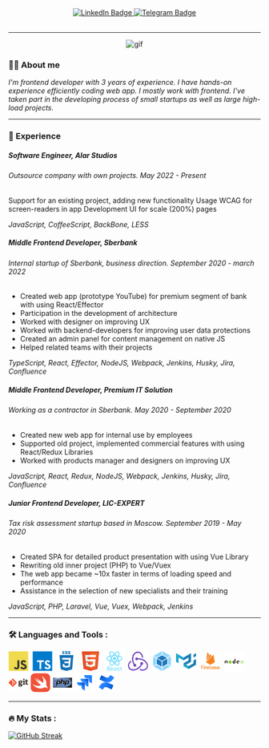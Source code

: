 <div id="header" align="center">
  <div id="badges">
    <a href="https://www.linkedin.com/in/ipestilenz/">
      <img src="https://img.shields.io/badge/LinkedIn-blue?style=for-the-badge&logo=linkedin&logoColor=white" alt="LinkedIn Badge"/>
    </a>
    <a href="https://t.me/rollyscrolly">
      <img src="https://img.shields.io/badge/telegram-black?style=for-the-badge&logo=telegram&logoColor=black" alt="Telegram Badge"/>
    </a>
  </div>
  
  <img src="https://komarev.com/ghpvc/?username=mrblond1n&style=flat-square&color=blue" alt=""/>
</div>

---

<div align="center">
  <img src="https://media.giphy.com/media/h408T6Y5GfmXBKW62l/giphy.gif" alt="gif" />
</div>
  
### :man_technologist: About me

*I'm frontend developer with 3 years of experience. I have hands-on experience efficiently coding web app. I mostly work with frontend. I've taken part in   the developing process of small startups as well as large high-load projects.*

---

### :briefcase: Experience


##### Software Engineer, Alar Studios
###### Outsource company with own projects. May 2022 - Present

Support for an existing project, adding new functionality
Usage WCAG for screen-readers in app
Development UI for scale (200%) pages

*JavaScript, CoffeeScript, BackBone, LESS*

##### Middle Frontend Developer, Sberbank 
###### Internal startup of Sberbank, business direction. September 2020 - march 2022

- Created web app (prototype YouTube) for premium segment of bank with using React/Effector
- Participation in the development of architecture
- Worked with designer on improving UX
- Worked with backend-developers for improving user data protections
- Created an admin panel for content management on native JS
- Helped related teams with their projects

*TypeScript, React, Effector, NodeJS, Webpack, Jenkins, Husky, Jira, Confluence*

##### Middle Frontend Developer, Premium IT Solution
###### Working as a contractor in Sberbank. May 2020 - September 2020

- Created new web app for internal use by employees
- Supported old project, implemented commercial features with using React/Redux Libraries
- Worked with products manager and designers on improving UX

*JavaScript, React, Redux, NodeJS, Webpack, Jenkins, Husky, Jira, Confluence*

##### Junior Frontend Developer, LIC-EXPERT
###### Tax risk assessment startup based in Moscow. September 2019 - May 2020

- Created SPA for detailed product presentation with using Vue Library
- Rewriting old inner project (PHP) to Vue/Vuex
- The web app became ~10x faster in terms of loading speed and performance
- Assistance in the selection of new specialists and their training

*JavaScript, PHP, Laravel, Vue, Vuex, Webpack, Jenkins*

---

### :hammer_and_wrench: Languages and Tools :

<div>
  <img src="https://github.com/devicons/devicon/blob/master/icons/javascript/javascript-original.svg" title="JavaScript" alt="JavaScript" width="40" height="40"/>&nbsp;
  <img src="https://github.com/devicons/devicon/blob/master/icons/typescript/typescript-original.svg" title="TypeScript" alt="TypeScript" width="40" height="40"/>&nbsp;
  <img src="https://github.com/devicons/devicon/blob/master/icons/css3/css3-plain-wordmark.svg"  title="CSS3" alt="CSS" width="40" height="40"/>&nbsp;
  <img src="https://github.com/devicons/devicon/blob/master/icons/html5/html5-original.svg" title="HTML5" alt="HTML" width="40" height="40"/>&nbsp;
  <img src="https://github.com/devicons/devicon/blob/master/icons/react/react-original-wordmark.svg" title="React" alt="React" width="40" height="40"/>&nbsp;
  <img src="https://github.com/devicons/devicon/blob/master/icons/redux/redux-original.svg" title="Redux" alt="Redux" width="40" height="40"/>&nbsp;
  <img src="https://github.com/devicons/devicon/blob/master/icons/webpack/webpack-original.svg" title="Webpack" alt="Webpack " width="40" height="40"/>&nbsp;
  <img src="https://github.com/devicons/devicon/blob/master/icons/materialui/materialui-original.svg" title="Material UI" alt="Material UI" width="40" height="40"/>&nbsp;
  <img src="https://github.com/devicons/devicon/blob/master/icons/firebase/firebase-plain-wordmark.svg" title="Firebase" alt="Firebase" width="40" height="40"/>&nbsp;
  <img src="https://github.com/devicons/devicon/blob/master/icons/nodejs/nodejs-original-wordmark.svg" title="NodeJS" alt="NodeJS" width="40" height="40"/>&nbsp;
  <img src="https://github.com/devicons/devicon/blob/master/icons/git/git-original-wordmark.svg" title="Git" **alt="Git" width="40" height="40"/>
  <img src="https://github.com/devicons/devicon/blob/master/icons/swift/swift-original.svg" title="Swift" **alt="Swift" width="40" height="40"/>
  <img src="https://github.com/devicons/devicon/blob/master/icons/php/php-original.svg" title="PHP" **alt="PHP" width="40" height="40"/>
  <img src="https://github.com/devicons/devicon/blob/master/icons/jira/jira-original.svg" title="Jira" **alt="Jira" width="40" height="40"/>
  <img src="https://github.com/devicons/devicon/blob/master/icons/confluence/confluence-original.svg" title="Confluence" **alt="Confluence" width="40" height="40"/>
</div>


---

### :fire: My Stats :

[![GitHub Streak](http://github-readme-streak-stats.herokuapp.com?user=mrblond1n&theme=dark&background=000000)](https://git.io/streak-stats)



<!--
**mrblond1n/mrblond1n** is a ✨ _special_ ✨ repository because its `README.md` (this file) appears on your GitHub profile.

Here are some ideas to get you started:

- 🔭 I’m currently working on ...
- 🌱 I’m currently learning ...
- 👯 I’m looking to collaborate on ...
- 🤔 I’m looking for help with ...
- 💬 Ask me about ...
- 📫 How to reach me: ...
- 😄 Pronouns: ...
- ⚡ Fun fact: ...
-->
